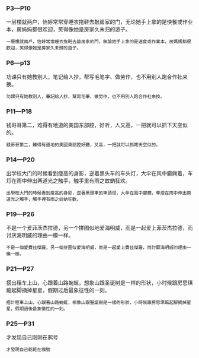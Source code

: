 ### P3—P10
一层楼就两户，怡婷常常穿睡衣拖鞋去敲房家的门，无论她手上拿的是快餐或作业本，房妈妈都很欢迎，笑得像她是房家久未归的游子。
```
一層樓就兩戶，怡婷常常睡衣拖鞋去敲房家的門，無論她手上拿的是速食或作業本，房媽媽都很歡迎，笑得像她是房家久未歸的遊子。
```
### P6—p13
功课只有她教别人，笔记给人抄，帮写毛笔字、做劳作，也不用别人跑合作社来换。
```
功課只有她教別人，筆記給人抄，幫寫毛筆、做勞作，也不用別人跑合作社來換。
```
### P11—P18
钱哥哥第二，难得有地道的美国东部腔，好听，人又高，一把就可以抓下天空似的。
```
錢哥哥第二，難得有道地的美國東部腔好聽，又高，一把就可以抓瞎天空似的。
```
### P14—P20
出学校大门的时候看到瘦高的身影，逆着黑头车的车头灯，大伞在风中癫痫着，车灯在雨中伸出两道光之触手，触手里有雨之蚊蚋狂欢。
```
出學校大門的時候看到瘦高的身影，逆著黑頭車的車頭燈，大傘在風中癲癇，車燈在雨中伸出兩道光之觸手，觸手裡有雨之蚊蚋狂歡。
```
### P19—P26
不是一个爱菲茨杰拉德，另一个拼图似地爱海明威，而是一起爱上菲茨杰拉德，而讨厌海明威的理由一模一样。
```
不是一個愛費兹傑羅，另一個拼圖似愛海明威，而是一起愛上費兹傑羅，而討厭海明威的理由一模一樣。
```
### P21—P27
搭出租车上山，心跟着山路蜿蜒，想象山跟圣诞树是一样的形状，小时候跟房思琪踮起脚摘掉星星，假期过后最象征性的一刻。
```
搭計程車上山，心跟著山路蜿蜒，相像山跟聖誕樹是一樣的形狀，小時候跟房思琪踮起腳摘掉星星，假期過後最象徵性的一刻。
```
### P25—P31
才发现自己刚刚在鸦号
```
才發現自己乾乾在鴉號
```